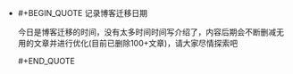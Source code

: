 - #+BEGIN_QUOTE
  记录博客迁移日期
  
  今日是博客迁移的时间，没有太多时间时间写介绍了，内容后期会不断删减无用的文章并进行优化(目前已删除100+文章)，请大家尽情探索吧
  <!-- - {{video https://www.bilibili.com/video/BV17g411Z7PD/?spm_id_from=333.999.0.0}} -->
  #+END_QUOTE